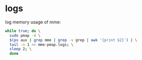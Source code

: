 # logs

log memory usage of mme:
```bash
while true; do \
  sudo pmap -d \
  $(ps aux | grep mme | grep -v grep | awk '{print $2}') | \
  tail -n 1 >> mme-pmap.logs; \
  sleep 2; \
  done
```

